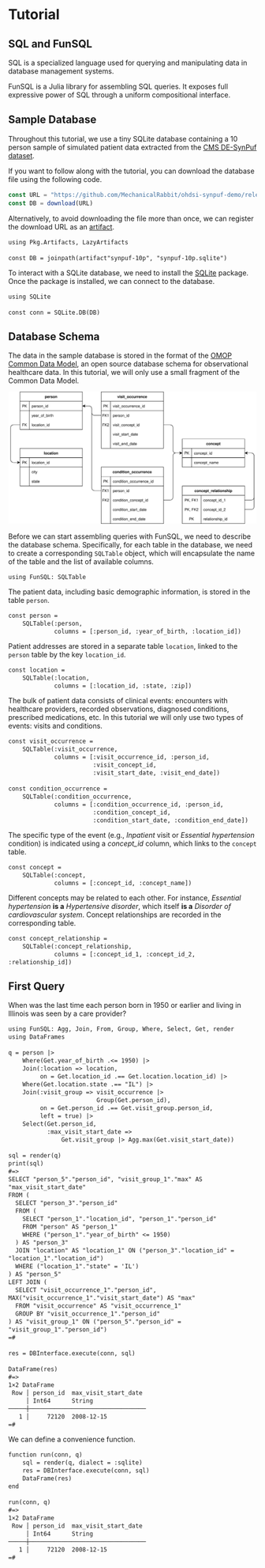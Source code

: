 # Tutorial


## SQL and FunSQL

SQL is a specialized language used for querying and manipulating data in
database management systems.

FunSQL is a Julia library for assembling SQL queries.  It exposes full
expressive power of SQL through a uniform compositional interface.


## Sample Database

Throughout this tutorial, we use a tiny SQLite database containing a 10 person
sample of simulated patient data extracted from the [CMS DE-SynPuf
dataset](https://www.cms.gov/Research-Statistics-Data-and-Systems/Downloadable-Public-Use-Files/SynPUFs/DE_Syn_PUF).

If you want to follow along with the tutorial, you can download the database
file using the following code.

```julia
const URL = "https://github.com/MechanicalRabbit/ohdsi-synpuf-demo/releases/download/20210412/synpuf-10p.sqlite"
const DB = download(URL)
```

Alternatively, to avoid downloading the file more than once, we can register
the download URL as an [artifact](../Artifacts.toml).

    using Pkg.Artifacts, LazyArtifacts

    const DB = joinpath(artifact"synpuf-10p", "synpuf-10p.sqlite")

To interact with a SQLite database, we need to install the
[SQLite](https://github.com/JuliaDatabases/SQLite.jl) package.  Once the
package is installed, we can connect to the database.

    using SQLite

    const conn = SQLite.DB(DB)


## Database Schema

The data in the sample database is stored in the format of the [OMOP Common
Data Model](https://ohdsi.github.io/TheBookOfOhdsi/CommonDataModel.html), an
open source database schema for observational healthcare data.  In this
tutorial, we will only use a small fragment of the Common Data Model.

![ERD](erd.drawio.svg)

Before we can start assembling queries with FunSQL, we need to describe
the database schema.  Specifically, for each table in the database, we
need to create a corresponding `SQLTable` object, which will encapsulate the
name of the table and the list of available columns.

    using FunSQL: SQLTable

The patient data, including basic demographic information, is stored in
the table `person`.

    const person =
        SQLTable(:person,
                 columns = [:person_id, :year_of_birth, :location_id])

Patient addresses are stored in a separate table `location`, linked to the
`person` table by the key `location_id`.

    const location =
        SQLTable(:location,
                 columns = [:location_id, :state, :zip])

The bulk of patient data consists of clinical events: encounters with
healthcare providers, recorded observations, diagnosed conditions, prescribed
medications, etc.  In this tutorial we will only use two types of events:
visits and conditions.

    const visit_occurrence =
        SQLTable(:visit_occurrence,
                 columns = [:visit_occurrence_id, :person_id,
                            :visit_concept_id,
                            :visit_start_date, :visit_end_date])

    const condition_occurrence =
        SQLTable(:condition_occurrence,
                 columns = [:condition_occurrence_id, :person_id,
                            :condition_concept_id,
                            :condition_start_date, :condition_end_date])

The specific type of the event (e.g., *Inpatient* visit or *Essential
hypertension* condition) is indicated using a *concept_id* column, which
links to the `concept` table.

    const concept =
        SQLTable(:concept,
                 columns = [:concept_id, :concept_name])

Different concepts may be related to each other.  For instance, *Essential
hypertension* **is a** *Hypertensive disorder*, which itself **is a** *Disorder
of cardiovascular system*.  Concept relationships are recorded in the
corresponding table.

    const concept_relationship =
        SQLTable(:concept_relationship,
                 columns = [:concept_id_1, :concept_id_2, :relationship_id])


## First Query

When was the last time each person born in 1950 or earlier and living in
Illinois was seen by a care provider?

    using FunSQL: Agg, Join, From, Group, Where, Select, Get, render
    using DataFrames

    q = person |>
        Where(Get.year_of_birth .<= 1950) |>
        Join(:location => location,
             on = Get.location_id .== Get.location.location_id) |>
        Where(Get.location.state .== "IL") |>
        Join(:visit_group => visit_occurrence |>
                             Group(Get.person_id),
             on = Get.person_id .== Get.visit_group.person_id,
             left = true) |>
        Select(Get.person_id,
               :max_visit_start_date =>
                   Get.visit_group |> Agg.max(Get.visit_start_date))

    sql = render(q)
    print(sql)
    #=>
    SELECT "person_5"."person_id", "visit_group_1"."max" AS "max_visit_start_date"
    FROM (
      SELECT "person_3"."person_id"
      FROM (
        SELECT "person_1"."location_id", "person_1"."person_id"
        FROM "person" AS "person_1"
        WHERE ("person_1"."year_of_birth" <= 1950)
      ) AS "person_3"
      JOIN "location" AS "location_1" ON ("person_3"."location_id" = "location_1"."location_id")
      WHERE ("location_1"."state" = 'IL')
    ) AS "person_5"
    LEFT JOIN (
      SELECT "visit_occurrence_1"."person_id", MAX("visit_occurrence_1"."visit_start_date") AS "max"
      FROM "visit_occurrence" AS "visit_occurrence_1"
      GROUP BY "visit_occurrence_1"."person_id"
    ) AS "visit_group_1" ON ("person_5"."person_id" = "visit_group_1"."person_id")
    =#

    res = DBInterface.execute(conn, sql)

    DataFrame(res)
    #=>
    1×2 DataFrame
     Row │ person_id  max_visit_start_date
         │ Int64      String
    ─────┼─────────────────────────────────
       1 │     72120  2008-12-15
    =#

We can define a convenience function.

    function run(conn, q)
        sql = render(q, dialect = :sqlite)
        res = DBInterface.execute(conn, sql)
        DataFrame(res)
    end

    run(conn, q)
    #=>
    1×2 DataFrame
     Row │ person_id  max_visit_start_date
         │ Int64      String
    ─────┼─────────────────────────────────
       1 │     72120  2008-12-15
    =#

